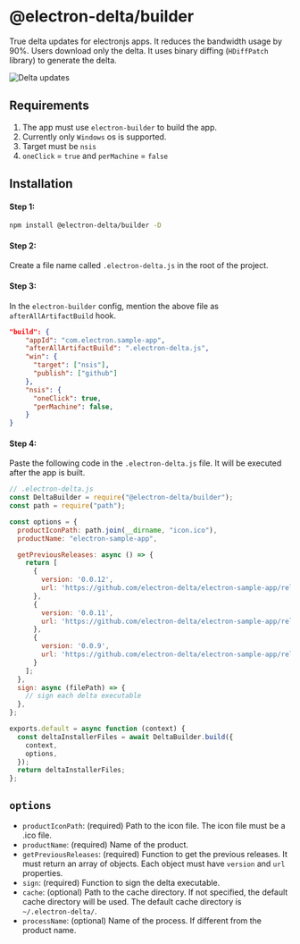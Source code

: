 # @electron-delta/builder

True delta updates for electronjs apps. It reduces the bandwidth usage by 90%. Users download only the delta. It uses binary diffing (`HDiffPatch` library) to generate the delta.

![Delta updates](https://electrondelta.com/assets/delta-downloading.png)

## Requirements

1. The app must use `electron-builder` to build the app.
2. Currently only `Windows` os is supported.
3. Target must be `nsis`
4. `oneClick` = `true` and `perMachine` = `false`

## Installation

#### Step 1:

```sh
npm install @electron-delta/builder -D
```

#### Step 2:

Create a file name called `.electron-delta.js` in the root of the project.

#### Step 3:

In the `electron-builder` config, mention the above file as `afterAllArtifactBuild` hook.

```json
"build": {
    "appId": "com.electron.sample-app",
    "afterAllArtifactBuild": ".electron-delta.js",
    "win": {
      "target": ["nsis"],
      "publish": ["github"]
    },
    "nsis": {
      "oneClick": true,
      "perMachine": false,
    }
}
```

#### Step 4:

Paste the following code in the `.electron-delta.js` file. It will be executed after the app is built.

```js
// .electron-delta.js
const DeltaBuilder = require("@electron-delta/builder");
const path = require("path");

const options = {
  productIconPath: path.join(__dirname, "icon.ico"),
  productName: "electron-sample-app",

  getPreviousReleases: async () => {
    return [
      {
        version: '0.0.12',
        url: 'https://github.com/electron-delta/electron-sample-app/releases/download/v0.0.12/electron-sample-app-0.0.12.exe'
      },
      {
        version: '0.0.11',
        url: 'https://github.com/electron-delta/electron-sample-app/releases/download/v0.0.11/electron-sample-app-0.0.11.exe'
      },
      {
        version: '0.0.9',
        url: 'https://github.com/electron-delta/electron-sample-app/releases/download/v0.0.9/electron-sample-app-0.0.9.exe'
      }
    ];
  },
  sign: async (filePath) => {
    // sign each delta executable
  },
};

exports.default = async function (context) {
  const deltaInstallerFiles = await DeltaBuilder.build({
    context,
    options,
  });
  return deltaInstallerFiles;
};
```

## `options`
  - `productIconPath`: (required) Path to the icon file. The icon file must be a .ico file.
  - `productName`: (required) Name of the product.
  - `getPreviousReleases`: (required) Function to get the previous releases. It must return an array of objects. Each object must have `version` and `url` properties.
  - `sign`: (required) Function to sign the delta executable.
  - `cache`: (optional) Path to the cache directory. If not specified, the default cache directory will be used. The default cache directory is `~/.electron-delta/`.
  - `processName`: (optional) Name of the process. If different from the product name.
